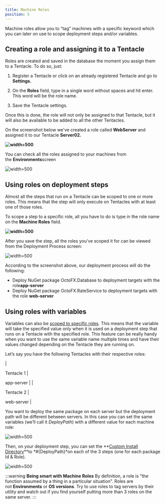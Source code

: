 ```yaml
---
title: Machine Roles
position: 5
---
```



Machine roles allow you to “tag” machines with a specific keyword which you can later on use to scope deployment steps and/or variables.

## Creating a role and assigning it to a Tentacle


Roles are created and saved in the database the moment you assign them to a Tentacle. To do so, just:


1) Register a Tentacle or click on an already registered Tentacle and go to **Settings.**


2) On the **Roles** field, type in a single word without spaces and hit enter. This word will be the role name.


3) Save the Tentacle settings.


Once this is done, the role will not only be assigned to that Tentacle, but it will also be available to be added to all the other Tentacles.





On the screenshot below we've created a role called **WebServer** and assigned it to our Tentacle **Server02.**


**![](/docs/images/3048101/3277812.png "width=500")**


You can check all the roles assigned to your machines from the **Environments**screen


![](/docs/images/3048101/3277811.png "width=500")

## Using roles on deployment steps


Almost all the steps that run on a Tentacle can be scoped to one or more roles. This means that the step will only execute on Tentacles with at least one of those roles.


To scope a step to a specific role, all you have to do is type in the role name on the **Machine Roles** field.


**![](/docs/images/3048101/3277810.png "width=500")**


After you save the step, all the roles you’ve scoped it for can be viewed from the Deployment Process screen:


![](/docs/images/3048101/3277809.png "width=500")


According to the screenshot above, our deployment process will do the following:

- Deploy NuGet package OctoFX.Database to deployment targets with the role**app-server**
- Deploy NuGet package OctoFX.RateService to deployment targets with the role **web-server**


## Using roles with variables


Variables can also be [scoped to specific roles](/docs/deploying-applications/variables/index.md). This means that the variable will take the specified value only when it is used on a deployment step that runs on a Tentacle with the specified role. This feature can be really handy when you want to use the same variable name multiple times and have their values changed depending on the Tentacle they are running on.


Let’s say you have the following Tentacles with their respective roles:

| 

Tentacle 1
 | 

app-server
 |
| 

Tentacle 2
 | 

web-server
 |


You want to deploy the same package on each server but the deployment path will be different between servers. In this case you can set the same variables (we’ll call it *DeployPath*) with a different value for each machine role:


![](/docs/images/3048101/3277808.png "width=500")


Then, on your deployment step, you can set the **[Custom Install Directory](http://docs.octopusdeploy.com/display/OD/Custom+Installation+Directory)**to *#{DeployPath}*on each of the 3 steps (one for each package Id & Role).


![](/docs/images/3048101/3277807.png "width=500")




:::warning
**Being smart with Machine Roles**
By definition, a role is "the function assumed by a thing in a particular situation". Roles are not **Environments** or **OS versions**. Try to use roles to tag servers by their utility and watch out if you find yourself putting more than 3 roles on the same server.
:::
